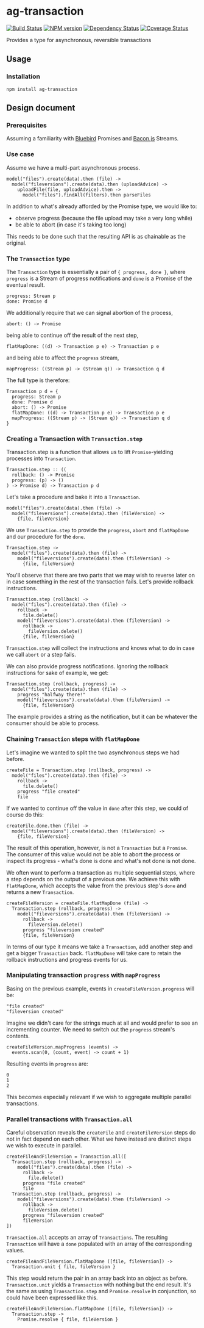 ag-transaction
========

[![Build Status](http://img.shields.io/travis/AppGyver/ag-transaction/master.svg)](https://travis-ci.org/AppGyver/ag-transaction)
[![NPM version](http://img.shields.io/npm/v/ag-transaction.svg)](https://www.npmjs.org/package/ag-transaction)
[![Dependency Status](http://img.shields.io/david/AppGyver/ag-transaction.svg)](https://david-dm.org/AppGyver/ag-transaction)
[![Coverage Status](https://img.shields.io/coveralls/AppGyver/ag-transaction.svg)](https://coveralls.io/r/AppGyver/ag-transaction)

Provides a type for asynchronous, reversible transactions

## Usage

### Installation

    npm install ag-transaction


## Design document

### Prerequisites

Assuming a familiarity with [Bluebird](https://github.com/petkaantonov/bluebird/) Promises and [Bacon.js](https://github.com/baconjs/bacon.js/) Streams.

### Use case

Assume we have a multi-part asynchronous process.

    model("files").create(data).then (file) ->
      model("fileversions").create(data).then (uploadAdvice) ->
        uploadFile(file, uploadAdvice).then ->
          model("files").findAll(filters).then parseFiles

In addition to what's already afforded by the Promise type, we would like to:

- observe progress (because the file upload may take a very long while)
- be able to abort (in case it's taking too long)

This needs to be done such that the resulting API is as chainable as the original.

### The `Transaction` type

The `Transaction` type is essentially a pair of `{ progress, done }`, where `progress` is a Stream of progress notifications and `done` is a Promise of the eventual result.

    progress: Stream p
    done: Promise d

We additionally require that we can signal abortion of the process,

    abort: () -> Promise

being able to continue off the result of the next step,

    flatMapDone: ((d) -> Transaction p e) -> Transaction p e

and being able to affect the `progress` stream,

    mapProgress: ((Stream p) -> (Stream q)) -> Transaction q d

The full type is therefore:

    Transaction p d = {
      progress: Stream p
      done: Promise d
      abort: () -> Promise
      flatMapDone: ((d) -> Transaction p e) -> Transaction p e
      mapProgress: ((Stream p) -> (Stream q)) -> Transaction q d
    }

### Creating a Transaction with `Transaction.step`

Transaction.step is a function that allows us to lift `Promise`-yielding processes into `Transaction`.

    Transaction.step :: ((
      rollback: () -> Promise
      progress: (p) -> ()
    ) -> Promise d) -> Transaction p d

Let's take a procedure and bake it into a `Transaction`.

    model("files").create(data).then (file) ->
      model("fileversions").create(data).then (fileVersion) ->
        {file, fileVersion}

We use `Transaction.step` to provide the `progress`, `abort` and `flatMapDone` and our procedure for the `done`.

    Transaction.step ->
      model("files").create(data).then (file) ->
        model("fileversions").create(data).then (fileVersion) ->
          {file, fileVersion}

You'll observe that there are two parts that we may wish to reverse later on in case something in the rest of the transaction fails. Let's provide rollback instructions.

    Transaction.step (rollback) ->
      model("files").create(data).then (file) ->
        rollback ->
          file.delete()
        model("fileversions").create(data).then (fileVersion) ->
          rollback ->
            fileVersion.delete()
          {file, fileVersion}

`Transaction.step` will collect the instructions and knows what to do in case we call `abort` or a step fails.

We can also provide progress notifications. Ignoring the rollback instructions for sake of example, we get:

    Transaction.step (rollback, progress) ->
      model("files").create(data).then (file) ->
        progress "halfway there!"
        model("fileversions").create(data).then (fileVersion) ->
          {file, fileVersion}

The example provides a string as the notification, but it can be whatever the consumer should be able to process.

### Chaining `Transaction` steps with `flatMapDone`

Let's imagine we wanted to split the two asynchronous steps we had before.

    createFile = Transaction.step (rollback, progress) ->
      model("files").create(data).then (file) ->
        rollback ->
          file.delete()
        progress "file created"
        file

If we wanted to continue off the value in `done` after this step, we could of course do this:

    createFile.done.then (file) ->
      model("fileversions").create(data).then (fileVersion) ->
        {file, fileVersion}

The result of this operation, however, is not a `Transaction` but a `Promise`. The consumer of this value would not be able to abort the process or inspect its progress - what's done is done and what's not done is not done.

We often want to perform a transaction as multiple sequential steps, where a step depends on the output of a previous one. We achieve this with `flatMapDone`, which accepts the value from the previous step's `done` and returns a new `Transaction`.

    createFileVersion = createFile.flatMapDone (file) ->
      Transaction.step (rollback, progress) ->
        model("fileversions").create(data).then (fileVersion) ->
          rollback ->
            fileVersion.delete()
          progress "fileversion created"
          {file, fileVersion}

In terms of our type it means we take a `Transaction`, add another step and get a bigger `Transaction` back. `flatMapDone` will take care to retain the rollback instructions and progress events for us.

### Manipulating transaction `progress` with `mapProgress`

Basing on the previous example, events in `createFileVersion.progress` will be:

    "file created"
    "fileversion created"

Imagine we didn't care for the strings much at all and would prefer to see an incrementing counter. We need to switch out the `progress` stream's contents.

    createFileVersion.mapProgress (events) ->
      events.scan(0, (count, event) -> count + 1)

Resulting events in `progress` are:

    0
    1
    2

This becomes especially relevant if we wish to aggregate multiple parallel transactions.

### Parallel transactions with `Transaction.all`

Careful observation reveals the `createFile` and `createFileVersion` steps do not in fact depend on each other. What we have instead are distinct steps we wish to execute in parallel.

    createFileAndFileVersion = Transaction.all([
      Transaction.step (rollback, progress) ->
        model("files").create(data).then (file) ->
          rollback ->
            file.delete()
          progress "file created"
          file
      Transaction.step (rollback, progress) ->
        model("fileversions").create(data).then (fileVersion) ->
          rollback ->
            fileVersion.delete()
          progress "fileversion created"
          fileVersion
    ])

`Transaction.all` accepts an array of `Transactions`. The resulting `Transaction` will have a `done` populated with an array of the corresponding values.

    createFileAndFileVersion.flatMapDone ([file, fileVersion]) ->
      Transaction.unit { file, fileVersion }

This step would return the pair in an array back into an object as before. `Transaction.unit` yields a `Transaction` with nothing but the end result. It's the same as using `Transaction.step` and `Promise.resolve` in conjunction, so could have been expressed like this.

    createFileAndFileVersion.flatMapDone ([file, fileVersion]) ->
      Transaction.step ->
        Promise.resolve { file, fileVersion }
